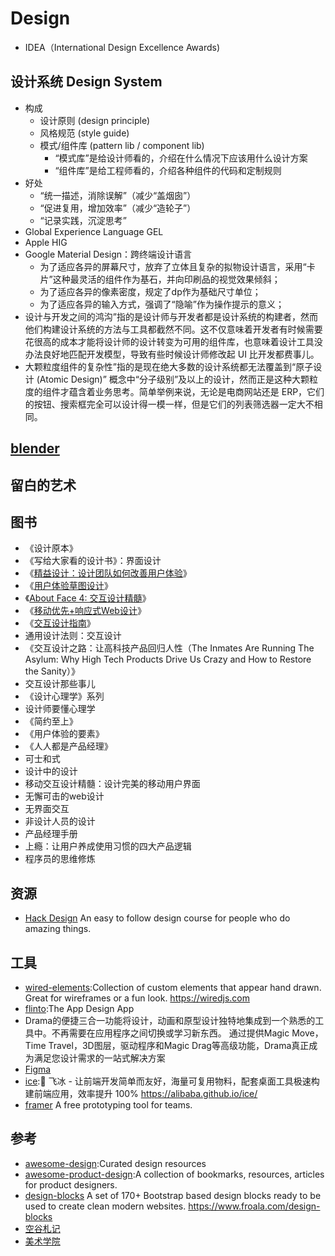 # Design

* IDEA（International Design Excellence Awards)

## 设计系统 Design System

* 构成
    - 设计原则 (design principle)
    - 风格规范 (style guide)
    - 模式/组件库 (pattern lib / component lib)
        + “模式库”是给设计师看的，介绍在什么情况下应该用什么设计方案
        + “组件库”是给工程师看的，介绍各种组件的代码和定制规则
* 好处
    - “统一描述，消除误解”（减少“盖烟囱”）
    - “促进复用，增加效率”（减少“造轮子”）
    - “记录实践，沉淀思考”
* Global Experience Language GEL
* Apple HIG
* Google Material Design：跨终端设计语言
    - 为了适应各异的屏幕尺寸，放弃了立体且复杂的拟物设计语言，采用“卡片”这种最灵活的组件作为基石，并向印刷品的视觉效果倾斜；
    - 为了适应各异的像素密度，规定了dp作为基础尺寸单位；
    - 为了适应各异的输入方式，强调了“隐喻”作为操作提示的意义；
* 设计与开发之间的鸿沟”指的是设计师与开发者都是设计系统的构建者，然而他们构建设计系统的方法与工具都截然不同。这不仅意味着开发者有时候需要花很高的成本才能将设计师的设计转变为可用的组件库，也意味着设计工具没办法良好地匹配开发模型，导致有些时候设计师修改起 UI 比开发都费事儿。
* 大颗粒度组件的复杂性”指的是现在绝大多数的设计系统都无法覆盖到“原子设计 (Atomic Design)” 概念中“分子级别”及以上的设计，然而正是这种大颗粒度的组件才蕴含着业务思考。简单举例来说，无论是电商网站还是 ERP，它们的按钮、搜索框完全可以设计得一模一样，但是它们的列表筛选器一定大不相同。

## [blender](https://www.blender.org/features/)

## 留白的艺术

## 图书

* 《设计原本》
* 《写给大家看的设计书》：界面设计
* 《[精益设计：设计团队如何改善用户体验](https://book.douban.com/subject/24896848/)》
* 《[用户体验草图设计](https://book.douban.com/subject/10542579/)》
* 《[About Face 4: 交互设计精髓](https://book.douban.com/subject/26642302/)》
* 《[移动优先+响应式Web设计](https://book.douban.com/subject/26291332/)》
* 《[交互设计指南](https://book.douban.com/subject/4881989/)》
* 通用设计法则：交互设计
* 《交互设计之路：让高科技产品回归人性（The Inmates Are Running The Asylum: Why High Tech Products Drive Us Crazy and How to Restore the Sanity）》
* 交互设计那些事儿
* 《设计心理学》系列
* 设计师要懂心理学
* 《简约至上》
* 《用户体验的要素》
* 《人人都是产品经理》
* 可士和式
* 设计中的设计
* 移动交互设计精髓：设计完美的移动用户界面
* 无懈可击的web设计
* 无界面交互
* 非设计人员的设计
* 产品经理手册
* 上瘾：让用户养成使用习惯的四大产品逻辑
* 程序员的思维修炼

## 资源

* [Hack Design](https://hackdesign.org/) An easy to follow design course for people who do amazing things.

## 工具

* [wired-elements](https://github.com/wiredjs/wired-elements):Collection of custom elements that appear hand drawn. Great for wireframes or a fun look. <https://wiredjs.com>
* [flinto](https://www.flinto.com/):The App Design App
* Drama的便捷三合一功能将设计，动画和原型设计独特地集成到一个熟悉的工具中。不再需要在应用程序之间切换或学习新东西。 通过提供Magic Move，Time Travel，3D图层，驱动程序和Magic Drag等高级功能，Drama真正成为满足您设计需求的一站式解决方案
* [Figma](https://www.figma.com/)
* [ice](https://github.com/alibaba/ice):🚀 飞冰 - 让前端开发简单而友好，海量可复用物料，配套桌面工具极速构建前端应用，效率提升 100% <https://alibaba.github.io/ice/>
* [framer](https://www.framer.com/) A free prototyping tool for teams.

## 参考

* [awesome-design](https://github.com/gztchan/awesome-design):Curated design resources
* [awesome-product-design](https://github.com/teoga/awesome-product-design):A collection of bookmarks, resources, articles for product designers.
* [design-blocks](https://github.com/froala/design-blocks) A set of 170+ Bootstrap based design blocks ready to be used to create clean modern websites. <https://www.froala.com/design-blocks>
* [空谷札记](https://www.yuque.com/arvinxx/note)
* [美术学院](https://exhibition.ad.tsinghua.edu.cn/)